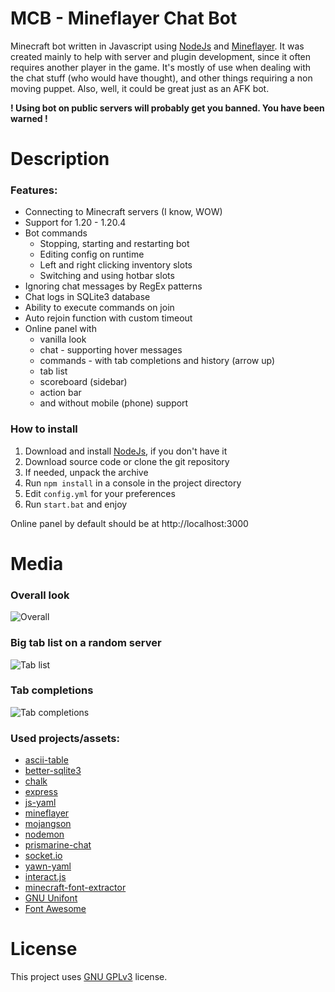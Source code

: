 # MCB - Mineflayer Chat Bot
Minecraft bot written in Javascript using [NodeJs](https://nodejs.org) and [Mineflayer](https://www.npmjs.com/package/mineflayer). It was created mainly to help with server and plugin development, since it often requires another player in the game. It's mostly of use when dealing with the chat stuff (who would have thought), and other things requiring a non moving puppet. Also, well, it could be great just as an AFK bot.

**! Using bot on public servers will probably get you banned. You have been warned !**


# Description
### Features:
- Connecting to Minecraft servers (I know, WOW)
- Support for 1.20 - 1.20.4
- Bot commands
  - Stopping, starting and restarting bot
  - Editing config on runtime
  - Left and right clicking inventory slots
  - Switching and using hotbar slots
- Ignoring chat messages by RegEx patterns
- Chat logs in SQLite3 database
- Ability to execute commands on join
- Auto rejoin function with custom timeout
- Online panel with
  - vanilla look
  - chat - supporting hover messages
  - commands - with tab completions and history (arrow up)
  - tab list
  - scoreboard (sidebar)
  - action bar
  - and without mobile (phone) support

### How to install
1. Download and install [NodeJs](https://nodejs.org), if you don't have it
2. Download source code or clone the git repository
3. If needed, unpack the archive
4. Run `npm install` in a console in the project directory
5. Edit `config.yml` for your preferences
6. Run `start.bat` and enjoy

Online panel by default should be at http://localhost:3000


# Media
### Overall look
![Overall](https://i.imgur.com/XXnRPJP.gif)

### Big tab list on a random server
![Tab list](https://i.imgur.com/ydbsz75.png)

### Tab completions
![Tab completions](https://i.imgur.com/5QeWgfU.gif)


### Used projects/assets:
- [ascii-table](https://www.npmjs.com/package/ascii-table)
- [better-sqlite3](https://www.npmjs.com/package/better-sqlite3)
- [chalk](https://www.npmjs.com/package/chalk)
- [express](https://www.npmjs.com/package/express)
- [js-yaml](https://www.npmjs.com/package/js-yaml)
- [mineflayer](https://www.npmjs.com/package/mineflayer)
- [mojangson](https://www.npmjs.com/package/mojangson)
- [nodemon](https://www.npmjs.com/package/nodemon)
- [prismarine-chat](https://www.npmjs.com/package/prismarine-chat)
- [socket.io](https://www.npmjs.com/package/socket.io)
- [yawn-yaml](https://www.npmjs.com/package/yawn-yaml)
- [interact.js](https://interactjs.io)
- [minecraft-font-extractor](https://github.com/Ynfuien/minecraft-font-extractor)
- [GNU Unifont](https://unifoundry.com/unifont/index.html)
- [Font Awesome](https://fontawesome.com)


# License
This project uses [GNU GPLv3](https://github.com/Ynfuien/MineflayerChatBot/blob/main/LICENSE) license.